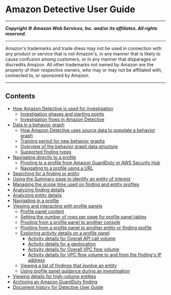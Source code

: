 # Amazon Detective User Guide

-----
*****Copyright &copy;  Amazon Web Services, Inc. and/or its affiliates. All rights reserved.*****

-----
Amazon's trademarks and trade dress may not be used in 
     connection with any product or service that is not Amazon's, 
     in any manner that is likely to cause confusion among customers, 
     or in any manner that disparages or discredits Amazon. All other 
     trademarks not owned by Amazon are the property of their respective
     owners, who may or may not be affiliated with, connected to, or 
     sponsored by Amazon.

-----
## Contents
+ [How Amazon Detective is used for investigation](detective-investigation-about.md)
   + [Investigation phases and starting points](investigation-phases-starts.md)
   + [Investigation flows in Amazon Detective](detective-investigation-flow.md)
+ [Data in a behavior graph](behavior-graph-data-about.md)
   + [How Amazon Detective uses source data to populate a behavior graph](behavior-graph-population-about.md)
   + [Training period for new behavior graphs](detective-data-training-period.md)
   + [Overview of the behavior graph data structure](graph-data-structure-overview.md)
   + [Supported finding types](supported-finding-types.md)
+ [Navigating directly to a profile](navigate-to-profile.md)
   + [Pivoting to a profile from Amazon GuardDuty or AWS Security Hub](profile-pivot-from-service.md)
   + [Navigating to a profile using a URL](profile-navigate-url.md)
+ [Searching for a finding or entity](detective-search.md)
+ [Using the Summary page to identify an entity of interest](summary-page.md)
+ [Managing the scope time used on finding and entity profiles](scope-time-managing.md)
+ [Analyzing finding details](finding-profiles.md)
+ [Analyzing entity details](entity-profiles.md)
+ [Navigating in a profile](profile-navigating.md)
+ [Viewing and interacting with profile panels](profile-panels.md)
   + [Profile panel content](profile-panel-content.md)
   + [Setting the number of rows per page for profile panel tables](profile-panel-table-preferences.md)
   + [Pivoting from a profile panel to another console](profile-panel-console-links.md)
   + [Pivoting from a profile panel to another entity or finding profile](profile-panel-pivot.md)
   + [Exploring activity details on a profile panel](profile-panel-drilldown.md)
      + [Activity details for Overall API call volume](profile-panel-drilldown-overall-api-volume.md)
      + [Activity details for a geolocation](profile-panel-drilldown-new-geolocations.md)
      + [Activity details for Overall VPC flow volume](profile-panel-drilldown-overall-vpc-volume.md)
      + [Activity details for VPC flow volume to and from the finding's IP address](profile-panel-drilldown-vpc-to-from-finding-ip.md)
   + [Viewing a list of findings that involve an entity](profile-panel-finding-list.md)
   + [Using profile panel guidance during an investigation](profile-panel-guidance.md)
+ [Viewing details for high-volume entities](high-degree-entities.md)
+ [Archiving an Amazon GuardDuty finding](finding-update-status.md)
+ [Document history for Detective User Guide](doc-history.md)